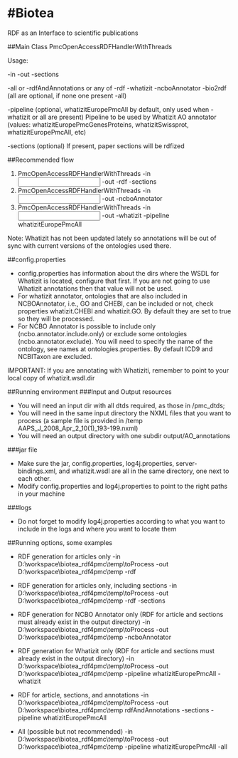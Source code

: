 #Biotea
======
RDF as an Interface to scientific publications

##Main Class
PmcOpenAccessRDFHandlerWithThreads

Usage: 

-in <xml papers dir> -out <output dir> -sections 

-all or -rdfAndAnnotations or any of -rdf -whatizit -ncboAnnotator -bio2rdf (all are optional, if none one present -all)

-pipeline <pipeline> (optional, whatizitEuropePmcAll by default, only used when -whatizit or all are present) Pipeline to be used by Whatizit AO annotator (values: whatizitEuropePmcGenesProteins, whatizitSwissprot, whatizitEuropePmcAll, etc)

-sections (optional) If present, paper sections will be rdfized

##Recommended flow
1. PmcOpenAccessRDFHandlerWithThreads -in <input dir> -out <output dir> -rdf -sections
2. PmcOpenAccessRDFHandlerWithThreads -in <input dir> -out <output dir> -ncboAnnotator
3. PmcOpenAccessRDFHandlerWithThreads -in <input dir> -out <output dir> -whatizit -pipeline whatizitEuropePmcAll

Note: Whatizit has not been updated lately so annotations will be out of sync with current versions of the ontologies used there.

##config.properties
* config.properties has information about the dirs where the WSDL for Whatizit is located, configure that first. If you are not going to use Whatizit annotations then that value will not be used.
* For whatizit annotator, ontologies that are also included in NCBOAnnotator, i.e., GO and CHEBI, can be included or not, check properties whatizit.CHEBI and whatizit.GO. By default they are set to true so they will be processed.
* For NCBO Annotator is possible to include only (ncbo.annotator.include.only) or exclude some ontologies (ncbo.annotator.exclude). You will need to specify the name of the ontology, see names at ontologies.properties. By default ICD9 and NCBITaxon are excluded.

IMPORTANT: If you are annotating with Whatiziti, remember to point to your local copy of whatizit.wsdl.dir

##Running environment
###Input and Output resources
* You will need an input dir with all dtds required, as those in /pmc_dtds; 
* You will need in the same input directory the NXML files that you want to process (a sample file is provided in /temp AAPS_J_2008_Apr_2_10(1)_193-199.nxml)
* You will need an output directory with one subdir output/AO_annotations

###jar file 
* Make sure the jar, config.properties, log4j.properties, server-bindings.xml, and whatizit.wsdl are all in the same directory, one next to each other.
* Modify config.properties and log4j.properties to point to the right paths in your machine

###logs
* Do not forget to modify log4j.properties according to what you want to include in the logs and where you want to locate them

##Running options, some examples
* RDF generation for articles only
-in D:\workspace\biotea_rdf4pmc\temp\toProcess -out D:\workspace\biotea_rdf4pmc\temp -rdf

* RDF generation for articles only, including sections
-in D:\workspace\biotea_rdf4pmc\temp\toProcess -out D:\workspace\biotea_rdf4pmc\temp -rdf -sections

* RDF generation for NCBO Annotator only (RDF for article and sections must already exist in the output directory)
-in D:\workspace\biotea_rdf4pmc\temp\toProcess -out D:\workspace\biotea_rdf4pmc\temp -ncboAnnotator

* RDF generation for Whatizit only (RDF for article and sections must already exist in the output directory)
-in D:\workspace\biotea_rdf4pmc\temp\toProcess -out D:\workspace\biotea_rdf4pmc\temp -pipeline whatizitEuropePmcAll -whatizit

* RDF for article, sections, and annotations
-in D:\workspace\biotea_rdf4pmc\temp\toProcess -out D:\workspace\biotea_rdf4pmc\temp rdfAndAnnotations -sections -pipeline whatizitEuropePmcAll

* All (possible but not recommended)
-in D:\workspace\biotea_rdf4pmc\temp\toProcess -out D:\workspace\biotea_rdf4pmc\temp -pipeline whatizitEuropePmcAll -all

